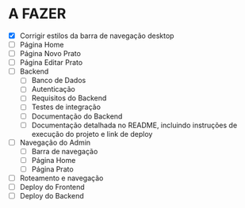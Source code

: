 # A FAZER 

- [x] Corrigir estilos da barra de navegação desktop 
- [ ] Página Home
- [ ] Página Novo Prato
- [ ] Página Editar Prato
- [ ] Backend
  - [ ] Banco de Dados
  - [ ] Autenticação
  - [ ] Requisitos do Backend
  - [ ] Testes de integração
  - [ ] Documentação do Backend
  - [ ] Documentação detalhada no README, incluindo instruções de execução do projeto e link de deploy
- [ ] Navegação do Admin 
  - [ ] Barra de navegação
  - [ ] Página Home
  - [ ] Página Prato
- [ ] Roteamento e navegação
- [ ] Deploy do Frontend
- [ ] Deploy do Backend
